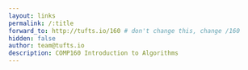 ```yaml
---
layout: links
permalink: /:title
forward_to: http://tufts.io/160 # don't change this, change /160
hidden: false
author: team@tufts.io
description: COMP160 Introduction to Algorithms
---
```

